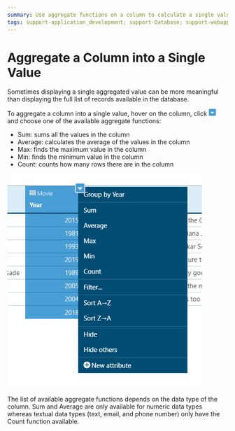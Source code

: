 ```yaml
---
summary: Use aggregate functions on a column to calculate a single value.
tags: support-application_development; support-Database; support-webapps
---
```


# Aggregate a Column into a Single Value

Sometimes displaying a single aggregated value can be more meaningful than displaying the full list of records available in the database.

To aggregate a column into a single value, hover on the column, click
![Aggregate Menu](../../../shared/icons-service-studio/aggregate-menu.png) and choose one of the available aggregate functions:

* Sum: sums all the values in the column
* Average: calculates the average of the values in the column
* Max: finds the maximum value in the column
* Min: finds the minimum value in the column
* Count: counts how many rows there are in the column

![Aggregate a Column Into a Single Value](images/aggregate-column-single-value.png)


The list of available aggregate functions depends on the data type of the column. Sum and Average are only available for numeric data types whereas textual data types (text, email, and phone number) only have the Count function available.

